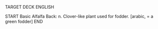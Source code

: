 TARGET DECK
ENGLISH

START
Basic
Alfalfa
Back: n. Clover-like plant used for fodder. [arabic, = a green fodder]
END
